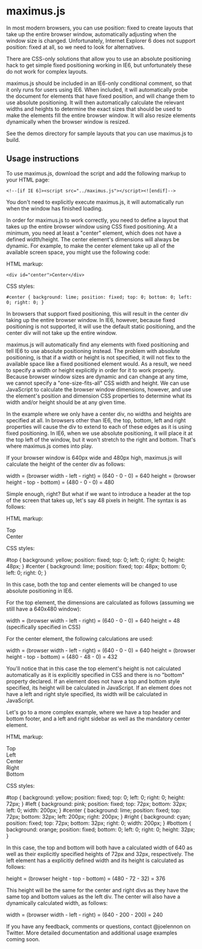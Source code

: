 # maximus.js

In most modern browsers, you can use position: fixed to create layouts that take up the entire
browser window, automatically adjusting when the window size is changed. Unfortunately, Internet
Explorer 6 does not support position: fixed at all, so we need to look for alternatives.

There are CSS-only solutions that allow you to use an absolute positioning hack to get simple
fixed positioning working in IE6, but unfortunately these do not work for complex layouts.

maximus.js should be included in an IE6-only conditional comment, so that it only runs for users
using IE6. When included, it will automatically probe the document for elements that have fixed
position, and will change them to use absolute positioning. It will then automatically calculate
the relevant widths and heights to determine the exact sizes that should be used to make the
elements fill the entire browser window. It will also resize elements dynamically when the
browser window is resized.

See the demos directory for sample layouts that you can use maximus.js to build.

## Usage instructions

To use maximus.js, download the script and add the following markup to your HTML page:

    <!--[if IE 6]><script src="../maximus.js"></script><![endif]-->

You don't need to explicitly execute maximus.js, it will automatically run when the window
has finished loading.

In order for maximus.js to work correctly, you need to define a layout that takes up the entire
browser window using CSS fixed positioning. At a minimum, you need at least a "center" element,
which does not have a defined width/height. The center element's dimensions will always be
dynamic. For example, to make the center element take up all of the available screen space, you
might use the following code:

HTML markup:

    <div id="center">Center</div>

CSS styles:

    #center { background: lime; position: fixed; top: 0; bottom: 0; left: 0; right: 0; }

In browsers that support fixed positioning, this will result in the center div taking up the
entire browser window. In IE6, however, because fixed positioning is not supported, it will
use the default static positioning, and the center div will not take up the entire window.

maximus.js will automatically find any elements with fixed positioning and tell IE6 to use
absolute positioning instead. The problem with absolute positioning, is that if a width or
height is not specified, it will not flex to the available space like a fixed positioned
element would. As a result, we need to specify a width or height explicitly in order for
it to work properly. Because browser window sizes are dynamic and can change at any time, we
cannot specify a "one-size-fits-all" CSS width and height. We can use JavaScript to calculate
the browser window dimensions, however, and use the element's position and dimension CSS
properties to determine what its width and/or height should be at any given time.

In the example where we only have a center div, no widths and heights are specified at all.
In browsers other than IE6, the top, bottom, left and right properties will cause the div
to extend to each of these edges as it is using fixed positioning. In IE6, when we use absolute
positioning, it will place it at the top left of the window, but it won't stretch to the right
and bottom. That's where maximus.js comes into play.

If your browser window is 640px wide and 480px high, maximus.js will calculate the height of
the center div as follows:

width = (browser width - left - right) = (640 - 0 - 0) = 640
height = (browser height - top - bottom) = (480 - 0 - 0) = 480

Simple enough, right? But what if we want to introduce a header at the top of the screen that takes
up, let's say 48 pixels in height. The syntax is as follows:

HTML markup:

  <div id="top">Top</div>
  <div id="center">Center</div>

CSS styles:

  #top { background: yellow; position: fixed; top: 0; left: 0; right: 0; height: 48px; }
  #center { background: lime; position: fixed; top: 48px; bottom: 0; left: 0; right: 0; }

In this case, both the top and center elements will be changed to use absolute positioning in IE6.

For the top element, the dimensions are calculated as follows (assuming we still have a 640x480 window):

width = (browser width - left - right) = (640 - 0 - 0) = 640
height = 48 (specifically specified in CSS)

For the center element, the following calculations are used:

width = (browser width - left - right) = (640 - 0 - 0) = 640
height = (browser height - top - bottom) = (480 - 48 - 0) = 432

You'll notice that in this case the top element's height is not calculated automatically as it
is explicitly specified in CSS and there is no "bottom" property declared. If an element does not
have a top and bottom style specified, its height will be calculated in JavaScript. If an element
does not have a left and right style specified, its width will be calculated in JavaScript.

Let's go to a more complex example, where we have a top header and bottom footer, and a left and right
sidebar as well as the mandatory center element.

HTML markup:

  <div id="top">Top</div>
  <div id="left">Left</div>
  <div id="center">Center</div>
  <div id="right">Right</div>
  <div id="bottom">Bottom</div>

CSS styles:

  #top { background: yellow; position: fixed; top: 0; left: 0; right: 0; height: 72px; }
  #left { background: pink; position: fixed; top: 72px; bottom: 32px; left: 0; width: 200px; }
  #center { background: lime; position: fixed; top: 72px; bottom: 32px; left: 200px; right: 200px; }
  #right { background: cyan; position: fixed; top: 72px; bottom: 32px; right: 0; width: 200px; }
  #bottom { background: orange; position: fixed; bottom: 0; left: 0; right: 0; height: 32px; }

In this case, the top and bottom will both have a calculated width of 640 as well as their explicitly
specified heights of 72px and 32px, respectively. The left element has a explicitly defined width and
its height is calculated as follows:

height = (browser height - top - bottom) = (480 - 72 - 32) = 376

This height will be the same for the center and right divs as they have the same top and bottom values
as the left div. The center will also have a dynamically calculated width, as follows:

width = (browser width - left - right) = (640 - 200 - 200) = 240

If you have any feedback, comments or questions, contact @joelennon on Twitter. More detailed documentation
and additional usage examples coming soon.
